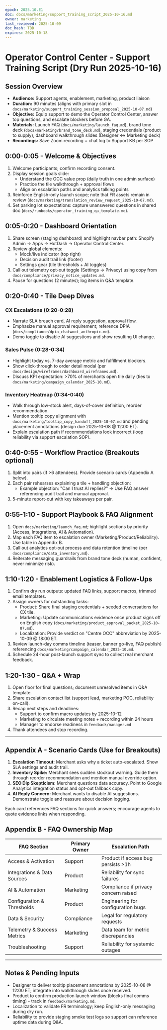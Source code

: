 ```yaml
---
epoch: 2025.10.E1
doc: docs/marketing/support_training_script_2025-10-16.md
owner: marketing
last_reviewed: 2025-10-09
doc_hash: TBD
expires: 2025-10-18
---
```

# Operator Control Center - Support Training Script (Dry Run 2025-10-16)

## Session Overview
- **Audience:** Support agents, enablement, marketing, product liaison
- **Duration:** 90 minutes (aligns with primary slot in `docs/marketing/support_training_session_proposal_2025-10-07.md`)
- **Objective:** Equip support to demo the Operator Control Center, answer top questions, and escalate blockers before GA.
- **Materials:** Launch FAQ (`docs/marketing/launch_faq.md`), brand tone deck (`docs/marketing/brand_tone_deck.md`), staging credentials (product to supply), dashboard walkthrough slides (Designer <-> Marketing deck)
- **Recordings:** Save Zoom recording + chat log to Support KB per SOP

## 0:00-0:05 - Welcome & Objectives
1. Welcome participants; confirm recording consent.
2. Display session goals slide:
   - Understand the OCC value prop (daily truth in one admin surface)
   - Practice the tile walkthrough + approval flows
   - Align on escalation paths and analytics talking points
3. Reinforce English-only launch scope; note that FR assets remain in review (`docs/marketing/translation_review_request_2025-10-07.md`).
4. Set parking lot expectations: capture unanswered questions in shared doc (`docs/runbooks/operator_training_qa_template.md`).

## 0:05-0:20 - Dashboard Orientation
1. Share screen (staging dashboard) and highlight navbar path: Shopify Admin -> Apps -> HotDash -> Operator Control Center.
2. Review global elements:
   - Mock/live indicator (top right)
   - Decision audit trail link (footer)
   - Settings gear (tile thresholds + AI toggles)
3. Call out telemetry opt-out toggle (Settings -> Privacy) using copy from `docs/compliance/privacy_notice_updates.md`.
4. Pause for questions (2 minutes); log items in Q&A template.

## 0:20-0:40 - Tile Deep Dives
### CX Escalations (0:20-0:28)
- Narrate SLA breach card, AI reply suggestion, approval flow.
- Emphasize manual approval requirement; reference DPIA (`docs/compliance/dpia_chatwoot_anthropic.md`).
- Demo toggle to disable AI suggestions and show resulting UI change.

### Sales Pulse (0:28-0:34)
- Highlight today vs. 7-day average metric and fulfillment blockers.
- Show click-through to order detail modal (per `docs/design/wireframes/dashboard_wireframes.md`).
- Discuss KPI expectation: >70% of merchants open tile daily (ties to `docs/marketing/campaign_calendar_2025-10.md`).

### Inventory Heatmap (0:34-0:40)
- Walk through low-stock alert, days-of-cover definition, reorder recommendation.
- Mention tooltip copy alignment with `docs/marketing/tooltip_copy_handoff_2025-10-07.md` and pending placement annotations (design due 2025-10-08 @ 12:00 ET).
- Explain escalation path if recommendations look incorrect (loop reliability via support escalation SOP).

## 0:40-0:55 - Workflow Practice (Breakouts optional)
1. Split into pairs (if >6 attendees). Provide scenario cards (Appendix A below).
2. Each pair rehearses explaining a tile + handling objection:
   - Example objection: "Can I trust AI replies?" -> Use FAQ answer referencing audit trail and manual approval.
3. 5-minute report-out with key takeaways per pair.

## 0:55-1:10 - Support Playbook & FAQ Alignment
1. Open `docs/marketing/launch_faq.md`; highlight sections by priority (Access, Integrations, AI & Automation).
2. Map each FAQ item to escalation owner (Marketing/Product/Reliability). Use table in Appendix B.
3. Call out analytics opt-out process and data retention timeline (per `docs/compliance/data_inventory.md`).
4. Reiterate messaging guardrails from brand tone deck (human, confident, never minimize risk).

## 1:10-1:20 - Enablement Logistics & Follow-Ups
1. Confirm dry run outputs: updated FAQ links, support macros, trimmed email templates.
2. Assign owners for outstanding tasks:
   - Product: Share final staging credentials + seeded conversations for CX tile.
   - Marketing: Update communications evidence once product signs off on English copy (`docs/marketing/product_approval_packet_2025-10-07.md`).
   - Localization: Provide verdict on "Centre OCC" abbreviation by 2025-10-09 @ 18:00 ET.
3. Review launch-day comms timeline (teaser, banner go-live, FAQ publish) referencing `docs/marketing/campaign_calendar_2025-10.md`.
4. Schedule 24-hour post-launch support sync to collect real merchant feedback.

## 1:20-1:30 - Q&A + Wrap
1. Open floor for final questions; document unresolved items in Q&A template.
2. Share escalation contact list (support lead, marketing POC, reliability on-call).
3. Recap next steps and deadlines:
   - Support to confirm macro updates by 2025-10-12
   - Marketing to circulate meeting notes + recording within 24 hours
   - Manager to endorse readiness in `feedback/manager.md`
4. Thank attendees and stop recording.

---

## Appendix A - Scenario Cards (Use for Breakouts)
1. **Escalation Timeout:** Merchant asks why a ticket auto-escalated. Show SLA settings and audit trail.
2. **Inventory Spike:** Merchant sees sudden stockout warning. Guide them through reorder recommendation and mention manual override option.
3. **SEO Dip Skepticism:** Merchant questions data accuracy. Point to Google Analytics integration status and opt-out fallback copy.
4. **AI Reply Concern:** Merchant wants to disable AI suggestions. Demonstrate toggle and reassure about decision logging.

Each card references FAQ sections for quick answers; encourage agents to quote evidence links when responding.

## Appendix B - FAQ Ownership Map
| FAQ Section | Primary Owner | Escalation Path |
|-------------|---------------|-----------------|
| Access & Activation | Support | Product if access bug persists >1h |
| Integrations & Data Sources | Product | Reliability for sync failures |
| AI & Automation | Marketing | Compliance if privacy concern raised |
| Configuration & Thresholds | Product | Engineering for configuration bugs |
| Data & Security | Compliance | Legal for regulatory requests |
| Telemetry & Success Metrics | Marketing | Data team for metric discrepancies |
| Troubleshooting | Support | Reliability for systemic outages |

---

## Notes & Pending Inputs
- Designer to deliver tooltip placement annotations by 2025-10-08 @ 12:00 ET; integrate into walkthrough slides once received.
- Product to confirm production launch window (blocks final comms timing) - track in `feedback/marketing.md`.
- Localization to validate FR terminology; keep English-only messaging during dry run.
- Reliability to provide staging smoke test logs so support can reference uptime data during Q&A.
